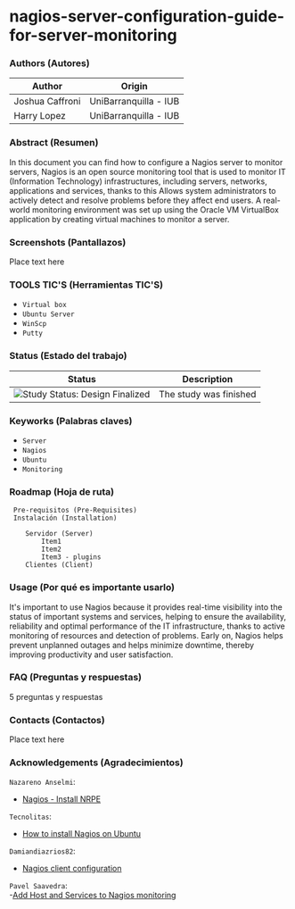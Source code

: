 # nagios-server-configuration-guide-for-server-monitoring

### Authors (Autores)

| Author                | Origin                               |
| --------------------- | ------------------------------------ |
| Joshua Caffroni       | UniBarranquilla - IUB                |
| Harry Lopez           | UniBarranquilla - IUB                |

### Abstract (Resumen)
In this document you can find how to configure a Nagios server to monitor servers, Nagios is an open source monitoring tool that is used to monitor IT (Information Technology) infrastructures, including servers, networks, applications and services, thanks to this Allows system administrators to actively detect and resolve problems before they affect end users. A real-world monitoring environment was set up using the Oracle VM VirtualBox application by creating virtual machines to monitor a server.

### Screenshots (Pantallazos)

Place text here

### TOOLS TIC'S (Herramientas TIC'S)
- `Virtual box`
- `Ubuntu Server`
- `WinScp`
- `Putty`


### Status (Estado del trabajo)

| Status            | Description                          |
| ----------------- | ------------------------------------ |
| <img src="https://img.shields.io/badge/Study%20Status-Design%20Finalized-brightgreen.svg" alt="Study Status: Design Finalized"> | The study was finished | 

### Keyworks (Palabras claves)

- `Server`
- `Nagios`
- `Ubuntu`
- `Monitoring`

### Roadmap (Hoja de ruta)

	 Pre-requisitos (Pre-Requisites)
	 Instalación (Installation)

		Servidor (Server)
			Item1
			Item2
			Item3 - plugins 
		Clientes (Client)

### Usage (Por qué es importante usarlo)

It's important to use Nagios because it provides real-time visibility into the status of important systems and services, helping to ensure the availability, reliability and optimal performance of the IT infrastructure, thanks to active monitoring of resources and detection of problems. Early on, Nagios helps prevent unplanned outages and helps minimize downtime, thereby improving productivity and user satisfaction.

### FAQ (Preguntas y respuestas)

5 preguntas y respuestas

### Contacts (Contactos)

Place text here

### Acknowledgements (Agradecimientos)
`Nazareno Anselmi`: 
- [Nagios - Install NRPE](https://www.youtube.com/watch?v=7qZv50kweys)
  
`Tecnolitas`: 
- [How to install Nagios on Ubuntu](https://tecnolitas.com/blog/como-instalar-nagios-en-ubuntu-20-04/)
  
`Damiandiazrios82`:  
- [Nagios client configuration](https://rincondelsistema.home.blog/2019/03/17/configuracion-clientes-nagios/)

`Pavel Saavedra`:  
-[Add Host and Services to Nagios monitoring](https://youtu.be/40nUAYv-zQs?si=5dY2NLeJb_zBZGw9)





